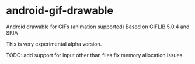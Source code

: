 android-gif-drawable
====================

Android drawable for GIFs (animation supported)
Based on GIFLIB 5.0.4 and SKIA

This is very experimental alpha version.

TODO:
  add support for input other than files
  fix memory allocation issues
